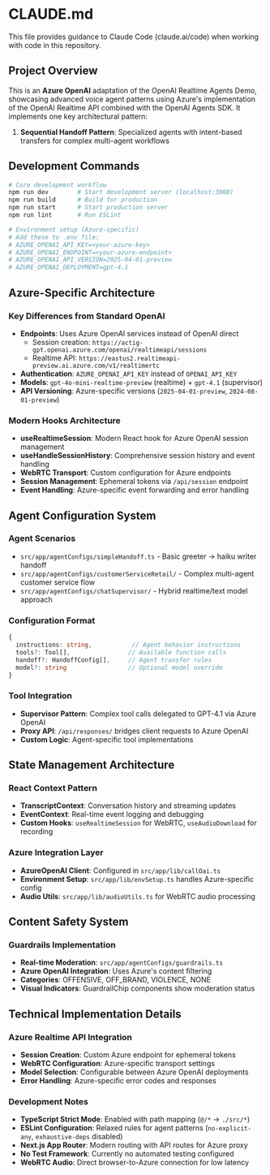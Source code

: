 # CLAUDE.md

This file provides guidance to Claude Code (claude.ai/code) when working with code in this repository.

## Project Overview

This is an **Azure OpenAI** adaptation of the OpenAI Realtime Agents Demo, showcasing advanced voice agent patterns using Azure's implementation of the OpenAI Realtime API combined with the OpenAI Agents SDK. It implements one key architectural pattern:

1. **Sequential Handoff Pattern**: Specialized agents with intent-based transfers for complex multi-agent workflows

## Development Commands

```bash
# Core development workflow
npm run dev        # Start development server (localhost:3000)
npm run build      # Build for production
npm run start      # Start production server
npm run lint       # Run ESLint

# Environment setup (Azure-specific)
# Add these to .env file:
# AZURE_OPENAI_API_KEY=<your-azure-key>
# AZURE_OPENAI_ENDPOINT=<your-azure-endpoint>
# AZURE_OPENAI_API_VERSION=2025-04-01-preview
# AZURE_OPENAI_DEPLOYMENT=gpt-4.1
```

## Azure-Specific Architecture

### Key Differences from Standard OpenAI
- **Endpoints**: Uses Azure OpenAI services instead of OpenAI direct
  - Session creation: `https://actig-gpt.openai.azure.com/openai/realtimeapi/sessions`
  - Realtime API: `https://eastus2.realtimeapi-preview.ai.azure.com/v1/realtimertc`
- **Authentication**: `AZURE_OPENAI_API_KEY` instead of `OPENAI_API_KEY`
- **Models**: `gpt-4o-mini-realtime-preview` (realtime) + `gpt-4.1` (supervisor)
- **API Versioning**: Azure-specific versions (`2025-04-01-preview`, `2024-08-01-preview`)

### Modern Hooks Architecture
- **useRealtimeSession**: Modern React hook for Azure OpenAI session management
- **useHandleSessionHistory**: Comprehensive session history and event handling
- **WebRTC Transport**: Custom configuration for Azure endpoints
- **Session Management**: Ephemeral tokens via `/api/session` endpoint
- **Event Handling**: Azure-specific event forwarding and error handling

## Agent Configuration System

### Agent Scenarios
- `src/app/agentConfigs/simpleHandoff.ts` - Basic greeter → haiku writer handoff
- `src/app/agentConfigs/customerServiceRetail/` - Complex multi-agent customer service flow
- `src/app/agentConfigs/chatSupervisor/` - Hybrid realtime/text model approach

### Configuration Format
```typescript
{
  instructions: string,           // Agent behavior instructions
  tools?: Tool[],                // Available function calls
  handoff?: HandoffConfig[],     // Agent transfer rules
  model?: string                 // Optional model override
}
```

### Tool Integration
- **Supervisor Pattern**: Complex tool calls delegated to GPT-4.1 via Azure OpenAI
- **Proxy API**: `/api/responses/` bridges client requests to Azure OpenAI
- **Custom Logic**: Agent-specific tool implementations

## State Management Architecture

### React Context Pattern
- **TranscriptContext**: Conversation history and streaming updates
- **EventContext**: Real-time event logging and debugging
- **Custom Hooks**: `useRealtimeSession` for WebRTC, `useAudioDownload` for recording

### Azure Integration Layer
- **AzureOpenAI Client**: Configured in `src/app/lib/callOai.ts`
- **Environment Setup**: `src/app/lib/envSetup.ts` handles Azure-specific config
- **Audio Utils**: `src/app/lib/audioUtils.ts` for WebRTC audio processing

## Content Safety System

### Guardrails Implementation
- **Real-time Moderation**: `src/app/agentConfigs/guardrails.ts`
- **Azure OpenAI Integration**: Uses Azure's content filtering
- **Categories**: OFFENSIVE, OFF_BRAND, VIOLENCE, NONE
- **Visual Indicators**: GuardrailChip components show moderation status

## Technical Implementation Details

### Azure Realtime API Integration
- **Session Creation**: Custom Azure endpoint for ephemeral tokens
- **WebRTC Configuration**: Azure-specific transport settings
- **Model Selection**: Configurable between Azure OpenAI deployments
- **Error Handling**: Azure-specific error codes and responses

### Development Notes
- **TypeScript Strict Mode**: Enabled with path mapping (`@/*` → `./src/*`)
- **ESLint Configuration**: Relaxed rules for agent patterns (`no-explicit-any`, `exhaustive-deps` disabled)
- **Next.js App Router**: Modern routing with API routes for Azure proxy
- **No Test Framework**: Currently no automated testing configured
- **WebRTC Audio**: Direct browser-to-Azure connection for low latency